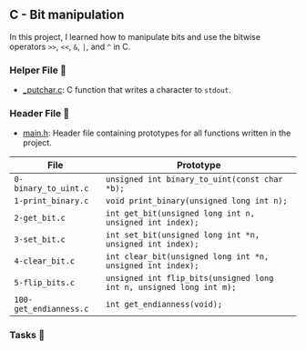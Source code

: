## C - Bit manipulation

In this project, I learned how to manipulate bits and use the bitwise operators `>>`, `<<`, `&`, `|`, and `^` in C.

### Helper File 🙌

* [_putchar.c](): C function that writes a character to ```stdout```.

### Header File :file_folder:

* [main.h](): Header file containing prototypes for all functions written in the project.

| File                   | Prototype                                                           |
| ---------------------- | ------------------------------------------------------------------- |
| `0-binary_to_uint.c`   | `unsigned int binary_to_uint(const char *b);`                       |
| `1-print_binary.c`     | `void print_binary(unsigned long int n);`                           |
| `2-get_bit.c`          | `int get_bit(unsigned long int n, unsigned int index);`             |
| `3-set_bit.c`          | `int set_bit(unsigned long int *n, unsigned int index);`            |
| `4-clear_bit.c`        | `int clear_bit(unsigned long int *n, unsigned int index);`          |
| `5-flip_bits.c`        | `unsigned int flip_bits(unsigned long int n, unsigned long int m);` |
| `100-get_endianness.c` | `int get_endianness(void);`                                         |

### Tasks :page_with_curl:
